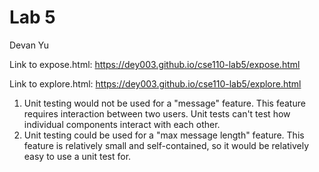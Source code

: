 # Lab 5
Devan Yu

Link to expose.html: https://dey003.github.io/cse110-lab5/expose.html

Link to explore.html: https://dey003.github.io/cse110-lab5/explore.html

1. Unit testing would not be used for a "message" feature. This feature requires interaction between two users. Unit tests can't test how individual components interact with each other.
2. Unit testing could be used for a "max message length" feature. This feature is relatively small and self-contained, so it would be relatively easy to use a unit test for.
